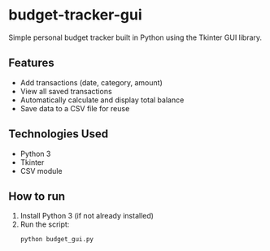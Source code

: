 # budget-tracker-gui
Simple personal budget tracker built in Python using the Tkinter GUI library.

## Features
- Add transactions (date, category, amount)
- View all saved transactions
- Automatically calculate and display total balance
- Save data to a CSV file for reuse

## Technologies Used
- Python 3
- Tkinter
- CSV module

## How to run
1. Install Python 3 (if not already installed)
2. Run the script:
   ```bash
   python budget_gui.py
